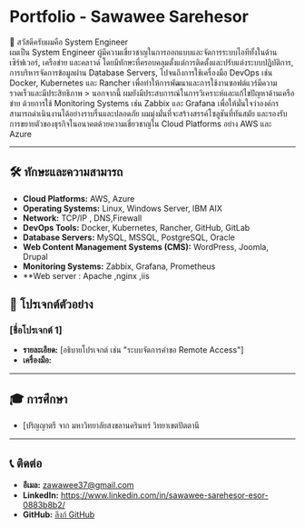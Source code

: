 # Portfolio - Sawawee Sarehesor

👋 สวัสดีครับผมคือ System Engineer  
ผมเป็น System Engineer ผู้มีความเชี่ยวชาญในการออกแบบและจัดการระบบไอทีทั้งในด้านเซิร์ฟเวอร์, เครือข่าย และคลาวด์ โดยมีทักษะที่ครอบคลุมตั้งแต่การติดตั้งและปรับแต่งระบบปฏิบัติการ, การบริหารจัดการข้อมูลผ่าน Database Servers, ไปจนถึงการใช้เครื่องมือ DevOps เช่น Docker, Kubernetes และ Rancher เพื่อทำให้การพัฒนาและการใช้งานซอฟต์แวร์มีความรวดเร็วและมีประสิทธิภาพ > นอกจากนี้ ผมยังมีประสบการณ์ในการวิเคราะห์และแก้ไขปัญหาด้านเครือข่าย ด้วยการใช้ Monitoring Systems เช่น Zabbix และ Grafana เพื่อให้มั่นใจว่าองค์กรสามารถดำเนินงานได้อย่างราบรื่นและปลอดภัย ผมมุ่งมั่นที่จะสร้างสรรค์โซลูชันที่ทันสมัย และรองรับการขยายตัวของธุรกิจในอนาคตด้วยความเชี่ยวชาญใน Cloud Platforms อย่าง AWS และ Azure

---

## 🛠️ ทักษะและความสามารถ

- **Cloud Platforms:** AWS, Azure  
- **Operating Systems:** Linux, Windows Server, IBM AIX  
- **Network:** TCP/IP , DNS,Firewall
- **DevOps Tools:** Docker, Kubernetes, Rancher, GitHub, GitLab  
- **Database Servers:** MySQL, MSSQL, PostgreSQL, Oracle  
- **Web Content Management Systems (CMS):** WordPress, Joomla, Drupal  
- **Monitoring Systems:** Zabbix, Grafana, Prometheus
- **Web server : Apache ,nginx ,iis 

## 💼 โปรเจกต์ตัวอย่าง
### [ชื่อโปรเจกต์ 1]
- **รายละเอียด:** [อธิบายโปรเจกต์ เช่น "ระบบจัดการคำขอ Remote Access"]  
- **เครื่องมือ:** 

---

## 🎓 การศึกษา
- [ปริญญาตรี จาก มหาวิทยาลัยสงขลานครินทร์ วิทยาเขตปัตตานี

---

## 📞 ติดต่อ
- **อีเมล:** zawawee37@gmail.com
- **LinkedIn:** https://www.linkedin.com/in/sawawee-sarehesor-esor-0883b8b2/
- **GitHub:** [ลิงก์ GitHub](https://github.com/yourgithub)

